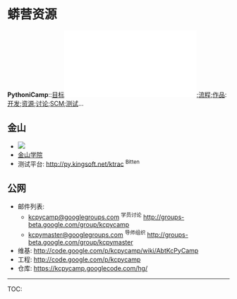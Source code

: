 # 蟒营资源 #
**PythoniCamp**::[目标](GoalPythoniCamp.md)![参与](HowtoJoin.md);[流程](KcPyCampFlow.md);[作品](PythoniCampItems.md):[开发](HowtoDevelop.md);[资源](PythonicRes.md);[讨论](HowtoDiscuss.md);[SCM](HowtoScm.md);[测试](HowtoTesting.md)...

## 金山 ##
  * [![](http://kcclub.kingsoft.com/static/image/common/logo.png)](http://kcclub.kingsoft.com/index.php)
  * [金山学院](http://www.kingsoft.com/kscollege/)
  * 测试平台: http://py.kingsoft.net/ktrac <sup>Bitten</sup>

## 公网 ##
  * 邮件列表:
    * kcpycamp@googlegroups.com <sup>学员讨论</sup> http://groups-beta.google.com/group/kcpycamp
    * kcpymaster@googlegroups.com <sup>导师组织</sup> http://groups-beta.google.com/group/kcpymaster
  * 维基: http://code.google.com/p/kcpycamp/wiki/AbtKcPyCamp
  * 工程: http://code.google.com/p/kcpycamp
  * 仓库: https://kcpycamp.googlecode.com/hg/



---

TOC: 
